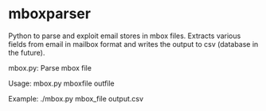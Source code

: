 mboxparser
==========

Python to parse and exploit email stores in mbox files. Extracts various fields from email in mailbox format and writes the output to csv (database in the future).

mbox.py: Parse mbox file

Usage: mbox.py mboxfile outfile

Example: ./mbox.py mbox_file output.csv

